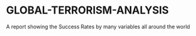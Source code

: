 # GLOBAL-TERRORISM-ANALYSIS
A report showing the Success Rates by many variables all around the world
